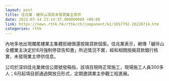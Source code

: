 ```yaml
---
layout: post
title: 佳兆業：樾伴山項目未發現業主停供
date: 2022-07-14 23:14:37.000000000 +08:00
link: https://news.rthk.hk/rthk/ch/component/k2/1657792-20220714.htm
categories: rthk
---
```


內地多地出現爛尾樓業主集體拒絕償還按揭貸款個案。佳兆業表示，網傳「樾伴山全體業主決定於8月強制停貸告知書」所述情況不實，經和相關按揭貸款銀行核實，未發現業主停供信息。

公司於深圳佳兆業微信公眾號發稿指，該項目現時正常施工，現場施工人員300多人；6月起項目部通過開放日形式，定期邀請業主參觀工程進展。
